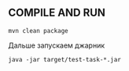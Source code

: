 ## COMPILE AND RUN

    mvn clean package

Дальше запускаем джарник

    java -jar target/test-task-*.jar